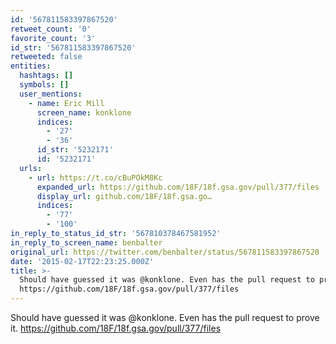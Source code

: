 ```yaml
---
id: '567811583397867520'
retweet_count: '0'
favorite_count: '3'
id_str: '567811583397867520'
retweeted: false
entities:
  hashtags: []
  symbols: []
  user_mentions:
    - name: Eric Mill
      screen_name: konklone
      indices:
        - '27'
        - '36'
      id_str: '5232171'
      id: '5232171'
  urls:
    - url: https://t.co/cBuPOkM8Kc
      expanded_url: https://github.com/18F/18f.gsa.gov/pull/377/files
      display_url: github.com/18F/18f.gsa.go…
      indices:
        - '77'
        - '100'
in_reply_to_status_id_str: '567810378467581952'
in_reply_to_screen_name: benbalter
original_url: https://twitter.com/benbalter/status/567811583397867520
date: '2015-02-17T22:23:25.000Z'
title: >-
  Should have guessed it was @konklone. Even has the pull request to prove it.
  https://github.com/18F/18f.gsa.gov/pull/377/files
---
```


Should have guessed it was @konklone. Even has the pull request to prove it. https://github.com/18F/18f.gsa.gov/pull/377/files
